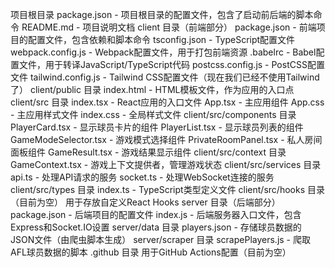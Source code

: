 项目根目录
package.json - 项目根目录的配置文件，包含了启动前后端的脚本命令
README.md - 项目说明文档
client 目录（前端部分）
package.json - 前端项目的配置文件，包含依赖和脚本命令
tsconfig.json - TypeScript配置文件
webpack.config.js - Webpack配置文件，用于打包前端资源
.babelrc - Babel配置文件，用于转译JavaScript/TypeScript代码
postcss.config.js - PostCSS配置文件
tailwind.config.js - Tailwind CSS配置文件（现在我们已经不使用Tailwind了）
client/public 目录
index.html - HTML模板文件，作为应用的入口点
client/src 目录
index.tsx - React应用的入口文件
App.tsx - 主应用组件
App.css - 主应用样式文件
index.css - 全局样式文件
client/src/components 目录
PlayerCard.tsx - 显示球员卡片的组件
PlayerList.tsx - 显示球员列表的组件
GameModeSelector.tsx - 游戏模式选择组件
PrivateRoomPanel.tsx - 私人房间面板组件
GameResult.tsx - 游戏结果显示组件
client/src/context 目录
GameContext.tsx - 游戏上下文提供者，管理游戏状态
client/src/services 目录
api.ts - 处理API请求的服务
socket.ts - 处理WebSocket连接的服务
client/src/types 目录
index.ts - TypeScript类型定义文件
client/src/hooks 目录（目前为空）
用于存放自定义React Hooks
server 目录（后端部分）
package.json - 后端项目的配置文件
index.js - 后端服务器入口文件，包含Express和Socket.IO设置
server/data 目录
players.json - 存储球员数据的JSON文件（由爬虫脚本生成）
server/scraper 目录
scrapePlayers.js - 爬取AFL球员数据的脚本
.github 目录
用于GitHub Actions配置（目前为空）

